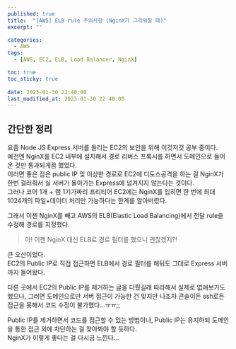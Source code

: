 ```yaml
---
published: true
title:  "[AWS] ELB rule 주의사항 (NginX가 그리워질 때)"  
excerpt: ""

categories:
  - AWS
tags:
  - [AWS, EC2, ELB, Load Balancer, NginX]

toc: true
toc_sticky: true
 
date: 2023-01-30 22:40:00
last_modified_at: 2023-01-30 22:40:00
---
```


## 간단한 정리  
요즘 Node.JS Express 서버를 돌리는 EC2의 보안을 위해 이것저것 공부 중이다.  
예전엔 NginX를 EC2 내부에 설치해서 경로 리버스 프록시를 하면서 도메인으로 들어온 것만 통과되게끔 했었다.  
이러면 좋은 점은 public IP 및 이상한 경로로 EC2에 디도스공격을 하는 걸 NginX가 한번 걸러줘서 실 서버가 돌아가는 Express에 넘겨지지 않는다는 것이다.  
그러나 코어 1개 + 램 1기가짜리 프리티어 EC2에는 NginX를 입히면 한 번에 최대 1024개의 파일+데이터 처리만 가능하다는 한계를 알아버렸다.  

그래서 이젠 NginX를 빼고 AWS의 ELB(Elastic Load Balancing)에서 전달 rule을 수정해 경로를 지정했다.  

> 아! 이젠 NginX 대신 ELB로 경로 필터를 했으니 괜찮겠지?!  

큰 오산이었다.  
EC2의 Public IP로 직접 접근하면 ELB에서 경로 필터를 해둬도 그대로 Express 서버까지 들어왔다.   

다른 곳에서 EC2의 Public IP를 제거하는 글을 다뤘길래 따라해서 실제로 없애보기도 했으나, 그러면 도메인으로만 서버 접근이 가능한 건 맞지만 나조차 콘솔이든 ssh로든 접근을 못해서 코드 수정이 불가했다...ㅠㅠ;;  

Public IP를 제거하면서 코드를 접근할 수 있는 방법이나, Public IP는 유지하되 도메인을 통한 접근 외에 차단하는 걸 찾아봐야 할 듯하다.  
NginX가 이렇게 좋다는 걸 다시금 느낀다...  

<br>
<br>